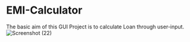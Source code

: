 # EMI-Calculator
The basic aim of this GUI Project is to calculate Loan through user-input.
![Screenshot (22)](https://user-images.githubusercontent.com/108080130/175341179-aa0ee4d1-bb62-449b-9266-a14e93f5367f.png)

